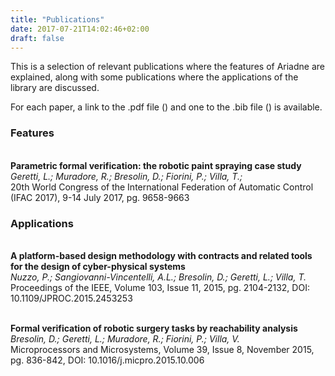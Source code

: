 ```yaml
---
title: "Publications"
date: 2017-07-21T14:02:46+02:00
draft: false
---
```


This is a selection of relevant publications where the features of Ariadne are explained, along with some publications where the applications of the library are discussed.

For each paper, a link to the .pdf file (<i class="fa fa-file-pdf-o"></i>) and one to the .bib file (<i class="fa fa-book"></i>) is available.

### Features

[<i class="fa fa-file-pdf-o"></i>](/pdf/geretti-ifac2017.pdf)
[<i class="fa fa-book"></i>](/bib/geretti-ifac2017.bib)  
**Parametric formal verification: the robotic paint spraying case study**  
*Geretti, L.; Muradore, R.; Bresolin, D.; Fiorini, P.; Villa, T.;*    
20th World Congress of the International Federation of Automatic Control (IFAC 2017), 9-14 July 2017, pg. 9658-9663

### Applications

[<i class="fa fa-file-pdf-o"></i>](/pdf/nuzzo-ieeeproc2015.pdf)
[<i class="fa fa-book"></i>](/bib/nuzzo-ieeeproc2015.bib)   
**A platform-based design methodology with contracts and related tools for the design of cyber-physical systems**   
*Nuzzo, P.; Sangiovanni-Vincentelli, A.L.; Bresolin, D.; Geretti, L.; Villa, T.*   
Proceedings of the IEEE, Volume 103, Issue 11, 2015, pg. 2104-2132, DOI: 10.1109/JPROC.2015.2453253

[<i class="fa fa-file-pdf-o"></i>](/pdf/bresolin-micpro2015.pdf)
[<i class="fa fa-book"></i>](/bib/bresolin-micpro2015.bib)   
**Formal verification of robotic surgery tasks by reachability analysis**  
*Bresolin, D.; Geretti, L.; Muradore, R.; Fiorini, P.; Villa, V.*  
Microprocessors and Microsystems, Volume 39, Issue 8, November 2015, pg. 836-842, DOI: 10.1016/j.micpro.2015.10.006



